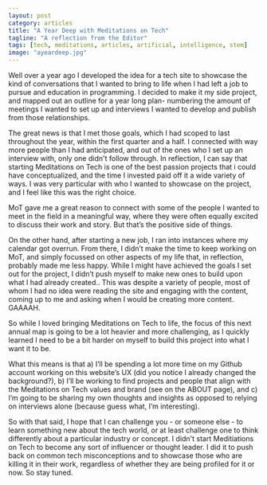 ```yaml
---
layout: post
category: articles
title: "A Year Deep with Meditations on Tech"
tagline: "A reflection from the Editor"
tags: [tech, meditations, articles, artificial, intelligence, stem]
image: "ayeardeep.jpg"
---
```


Well over a year ago I developed the idea for a tech site to showcase the kind of conversations that I wanted to bring to life when I had left a job to pursue and education in programming. I decided to make it my side project, and mapped out an outline for a year long plan- numbering the amount of meetings I wanted to set up and interviews I wanted to develop and publish from those relationships. 

The great news is that I met those goals, which I had scoped to last throughout the year, within the first quarter and a half. I connected with way more people than I had anticipated, and out of the ones who I set up an interview with, only one didn't follow through.	In reflection, I can say that starting Meditations on Tech is one of the best passion projects that i could have conceptualized, and the time I invested paid off it a wide variety of ways. I was very particular with who I wanted to showcase on the project, and I feel like this was the right choice.

MoT gave me a great reason to connect with some of the people I wanted to meet in the field in a meaningful way, where they were often equally excited to discuss their work and story. But that’s the positive side of things.

On the other hand, after starting a new job, I ran into instances where my calendar got overrun. From there, I didn’t make the time to keep working on MoT, and simply focussed on other aspects of my life that, in reflection, probably made me less happy.  While I might have achieved the goals I set out for the project, I didn’t push myself to make new ones to build upon what I had already created.. This was despite a variety of people, most of whom I had no idea were reading the site and engaging with the content, coming up to me and asking when I would be creating more content. GAAAAH.

So while I loved bringing Meditations on Tech to life, the focus of this next annual map is going to be a lot heavier and more challenging, as I quickly learned I need to be a bit harder on myself to build this project into what I want it to be. 

What this means is that a) I’ll be spending a lot more time on my Github account working on this website’s UX (did  you notice I already changed the background?), b) I’ll be working to find projects and people that align with the Meditations on Tech values and brand (see on the ABOUT page), and c) I’m going to be sharing my own thoughts and insights as opposed to relying on interviews alone (because guess what, I’m interesting).

So with that said, I hope that I can challenge you - or someone else - to learn something new about the tech world, or at least challenge one to think differently about a particular industry or concept. I didn't start Meditiations on Tech to become any sort of influencer or thought leader. I did it to push back on common tech misconceptions and to showcase those who are killing it in their work, regardless of whether they are being profiled for it or now.  So stay tuned.
